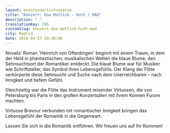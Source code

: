 ```yaml
---
layout: eventonoartistnovenue
title: "Konzert: Duo Mattick - Huth / MAD"
description: " "
translationKey: 295
customSlug: konzert-duo-mattick-huth-mad
city: Madrid
date: 2016-04-27 19:30:00
---
```


Novalis‘ Roman 'Heinrich von Ofterdingen' beginnt mit einem Traum, in dem der Held in phantastischen, musikalischen Welten die blaue Blume, den Sehnsuchtsort der Romantiker entdeckt. Die blaue Blume war für Musiker wie Schriftsteller, das Symbol ihres Lebensgefühls. Der Klang der Flöte verkörperte diese Sehnsucht und Suche nach dem Unerreichbaren – nach Innigkeit und tiefem Gefühl.

Gleichzeitig war die Flöte das Instrument reisender Virtuosen, die von Petersburg bis Paris in den großen Konzertsälen mit ihrem Können Furore machten.

Virtuose Bravour verbunden mit romantischer Innigkeit bringen das Lebensgefühl der Romantik in die Gegenwart.

Lassen Sie sich in die Romantik entführen. Wir freuen uns auf Ihr Kommen!
